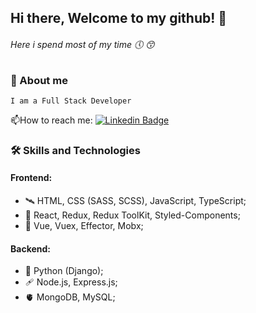 ## Hi there, Welcome to my github! 🤤
###### Here i spend most of my time 🕔 😙
### 📑 About me
    I am a Full Stack Developer
:mailbox:How to reach me: [![Linkedin Badge](https://img.shields.io/badge/-telegram-blue)](@itsdimaamidsti)
### :hammer_and_wrench: Skills and Technologies
#### Frontend:
- 🛰️ HTML, CSS (SASS, SCSS), JavaScript, TypeScript;  
- 🐡 React, Redux, Redux ToolKit, Styled-Components;
- 🥬 Vue, Vuex, Effector, Mobx;  

#### Backend:
- 🧮 Python (Django);  
- 🩹 Node.js, Express.js;
- 🫀 MongoDB, MySQL;  

